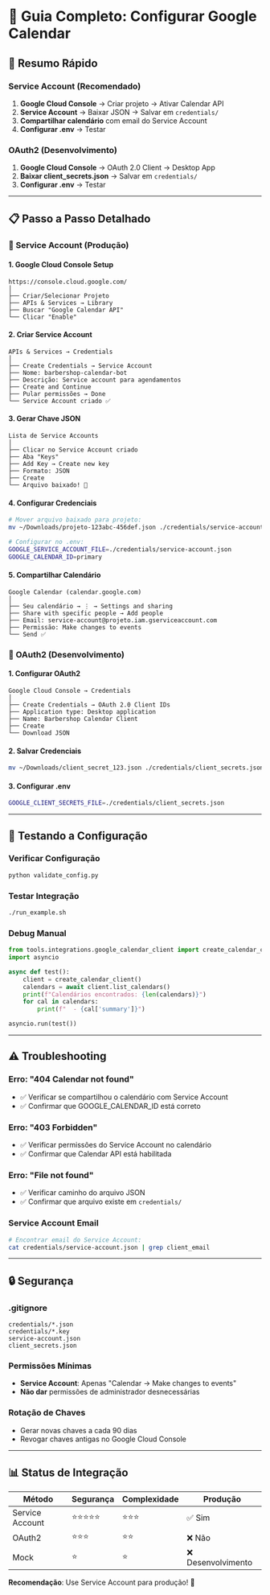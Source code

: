 # 📅 Guia Completo: Configurar Google Calendar

## 🎯 Resumo Rápido

### Service Account (Recomendado)
1. **Google Cloud Console** → Criar projeto → Ativar Calendar API
2. **Service Account** → Baixar JSON → Salvar em `credentials/`
3. **Compartilhar calendário** com email do Service Account
4. **Configurar .env** → Testar

### OAuth2 (Desenvolvimento)
1. **Google Cloud Console** → OAuth 2.0 Client → Desktop App
2. **Baixar client_secrets.json** → Salvar em `credentials/`
3. **Configurar .env** → Testar

---

## 📋 Passo a Passo Detalhado

### 🔧 Service Account (Produção)

#### 1. Google Cloud Console Setup
```
https://console.cloud.google.com/
│
├── Criar/Selecionar Projeto
├── APIs & Services → Library
├── Buscar "Google Calendar API"
└── Clicar "Enable"
```

#### 2. Criar Service Account
```
APIs & Services → Credentials
│
├── Create Credentials → Service Account
├── Nome: barbershop-calendar-bot  
├── Descrição: Service account para agendamentos
├── Create and Continue
├── Pular permissões → Done
└── Service Account criado ✅
```

#### 3. Gerar Chave JSON
```
Lista de Service Accounts
│
├── Clicar no Service Account criado
├── Aba "Keys"
├── Add Key → Create new key
├── Formato: JSON
├── Create
└── Arquivo baixado! 📁
```

#### 4. Configurar Credenciais
```bash
# Mover arquivo baixado para projeto:
mv ~/Downloads/projeto-123abc-456def.json ./credentials/service-account.json

# Configurar no .env:
GOOGLE_SERVICE_ACCOUNT_FILE=./credentials/service-account.json
GOOGLE_CALENDAR_ID=primary
```

#### 5. Compartilhar Calendário
```
Google Calendar (calendar.google.com)
│
├── Seu calendário → ⋮ → Settings and sharing
├── Share with specific people → Add people
├── Email: service-account@projeto.iam.gserviceaccount.com
├── Permissão: Make changes to events
└── Send ✅
```

### 🔧 OAuth2 (Desenvolvimento)

#### 1. Configurar OAuth2
```
Google Cloud Console → Credentials
│
├── Create Credentials → OAuth 2.0 Client IDs
├── Application type: Desktop application
├── Name: Barbershop Calendar Client
├── Create
└── Download JSON
```

#### 2. Salvar Credenciais
```bash
mv ~/Downloads/client_secret_123.json ./credentials/client_secrets.json
```

#### 3. Configurar .env
```bash
GOOGLE_CLIENT_SECRETS_FILE=./credentials/client_secrets.json
```

---

## 🧪 Testando a Configuração

### Verificar Configuração
```bash
python validate_config.py
```

### Testar Integração
```bash
./run_example.sh
```

### Debug Manual
```python
from tools.integrations.google_calendar_client import create_calendar_client
import asyncio

async def test():
    client = create_calendar_client()
    calendars = await client.list_calendars()
    print(f"Calendários encontrados: {len(calendars)}")
    for cal in calendars:
        print(f"  - {cal['summary']}")

asyncio.run(test())
```

---

## ⚠️ Troubleshooting

### Erro: "404 Calendar not found"
- ✅ Verificar se compartilhou o calendário com Service Account
- ✅ Confirmar que GOOGLE_CALENDAR_ID está correto

### Erro: "403 Forbidden"  
- ✅ Verificar permissões do Service Account no calendário
- ✅ Confirmar que Calendar API está habilitada

### Erro: "File not found"
- ✅ Verificar caminho do arquivo JSON
- ✅ Confirmar que arquivo existe em `credentials/`

### Service Account Email
```bash
# Encontrar email do Service Account:
cat credentials/service-account.json | grep client_email
```

---

## 🔒 Segurança

### .gitignore
```
credentials/*.json
credentials/*.key
service-account.json
client_secrets.json
```

### Permissões Mínimas
- **Service Account**: Apenas "Calendar → Make changes to events"
- **Não dar** permissões de administrador desnecessárias

### Rotação de Chaves
- Gerar novas chaves a cada 90 dias
- Revogar chaves antigas no Google Cloud Console

---

## 📊 Status de Integração

| Método | Segurança | Complexidade | Produção |
|--------|-----------|--------------|----------|
| Service Account | ⭐⭐⭐⭐⭐ | ⭐⭐⭐ | ✅ Sim |
| OAuth2 | ⭐⭐⭐ | ⭐⭐ | ❌ Não |
| Mock | ⭐ | ⭐ | ❌ Desenvolvimento |

**Recomendação**: Use Service Account para produção! 🚀
